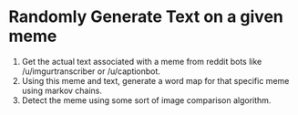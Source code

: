 # Randomly Generate Text on a given meme
1. Get the actual text associated with a meme from reddit bots like /u/imgurtranscriber or /u/captionbot.
2. Using this meme and text, generate a word map for that specific meme using markov chains.
3. Detect the meme using some sort of image comparison algorithm.
